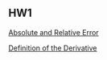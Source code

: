 ## HW1

[Absolute and Relative Error](https://ammonhepworth.github.io/MATH4610/hw2/error/manError)

[Definition of the Derivative](https://ammonhepworth.github.io/MATH4610/hw2/derivativeDefinition/manDerivativeDefinition)

[](https://github.com/AmmonHepworth/MATH4610/tree/master/hw2/)

[](https://ammonhepworth.github.io/MATH4610/hw2)

[](https://ammonhepworth.github.io/MATH4610/hw2/)

[](https://ammonhepworth.github.io/MATH4610/hw2/)

[](https://ammonhepworth.github.io/MATH4610/hw2/)

[](https://ammonhepworth.github.io/MATH4610/hw2/)

[](https://ammonhepworth.github.io/MATH4610/hw2/)

[](https://ammonhepworth.github.io/MATH4610/hw2/)

